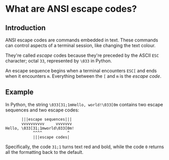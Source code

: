 # What are ANSI escape codes?

## Introduction

ANSI escape codes are commands embedded in text. These commands can control aspects of a terminal session, like changing the text colour.

They're called _escape_ codes because they're preceded by the ASCII `ESC` character; octal `33`, represented by `\033` in Python.

An escape sequence begins when a terminal encounters `ESC[` and ends when it encounters `m`. Everything between the `[` and `m` is the _escape code_.

## Example

In Python, the string `\033[31;1mHello, world!\033[0m` contains two escape sequences and two escape codes:

```text
       |||escape sequences|||
       vvvvvvvvvv     vvvvvvv
Hello, \033[31;1mworld\033[0m!
            ^^^^           ^
            |||escape codes|
```

Specifically, the code `31;1` turns text red and bold, while the code `0` returns all the formatting back to the default.

<!--
## How `ansiscape` helps

If you're building software that needs to recognise ANSI escape codes, how could you know what `31:1` means?

`ansiscape` can tell you.

```python
from ansiscape import render

interpretation = render("31;1")

print(interpretation)
```
-->
